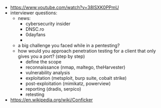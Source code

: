 - https://www.youtube.com/watch?v=38lSXK0PPmU
- interviewer questions: 
	- news: 
		 - cybersecurity insider
		 - DNSC.ro
		 - 0dayfans
		 - 
	- a big challenge you faced while in a pentesting?
	- how would you approach penetration testing for a client that only gives you a port? (step by step)
		- define the scope
		- reconnaissance (nmap, maltego, theHarvester)
		- vulnerability analysis 
		- exploitation (metsploit, burp suite, cobalt strike)
		- post-exploitation (mimikatz, powerview)
		- reporting (dradis, serpico)
		- retesting
- https://en.wikipedia.org/wiki/Conficker